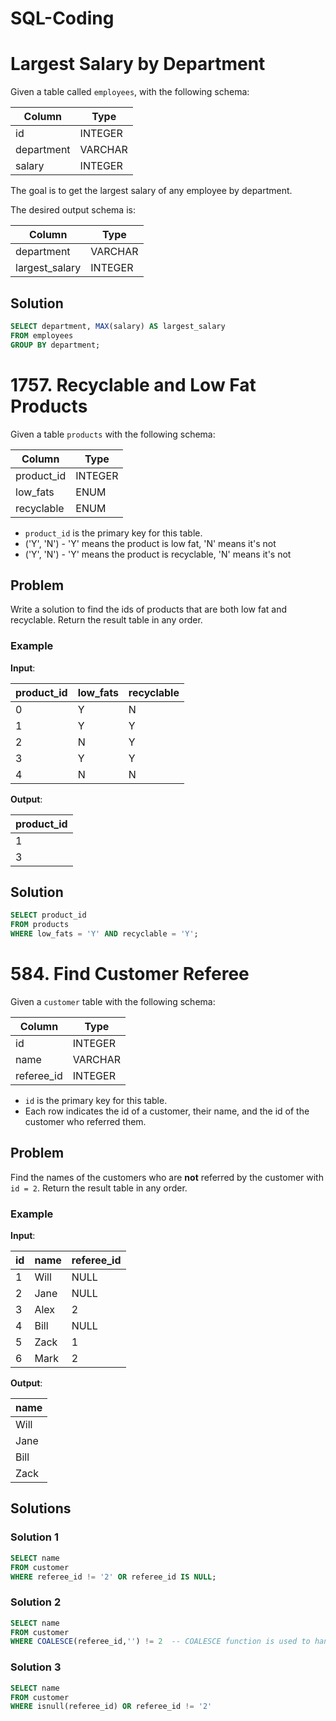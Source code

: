 # SQL-Coding

# Largest Salary by Department

Given a table called `employees`, with the following schema:

| Column     | Type     |
|------------|----------|
| id         | INTEGER  |
| department | VARCHAR  |
| salary     | INTEGER  |

The goal is to get the largest salary of any employee by department.

The desired output schema is:

| Column         | Type     |
|----------------|----------|
| department     | VARCHAR  |
| largest_salary | INTEGER  |

## Solution

```sql
SELECT department, MAX(salary) AS largest_salary
FROM employees
GROUP BY department;
```

# 1757. Recyclable and Low Fat Products

Given a table `products` with the following schema:

| Column     | Type                                                        |
|------------|-------------------------------------------------------------|
| product_id | INTEGER                                                     |
| low_fats   | ENUM |
| recyclable | ENUM  |

- `product_id` is the primary key for this table.
- ('Y', 'N') - 'Y' means the product is low fat, 'N' means it's not
- ('Y', 'N') - 'Y' means the product is recyclable, 'N' means it's not

## Problem

Write a solution to find the ids of products that are both low fat and recyclable. Return the result table in any order.

### Example

**Input**:

| product_id | low_fats | recyclable |
|------------|----------|------------|
| 0          | Y        | N          |
| 1          | Y        | Y          |
| 2          | N        | Y          |
| 3          | Y        | Y          |
| 4          | N        | N          |

**Output**:

| product_id |
|------------|
| 1          |
| 3          |

## Solution

```sql
SELECT product_id
FROM products
WHERE low_fats = 'Y' AND recyclable = 'Y';
```
# 584. Find Customer Referee

Given a `customer` table with the following schema:

| Column     | Type     |
|------------|----------|
| id         | INTEGER  |
| name       | VARCHAR  |
| referee_id | INTEGER  |

- `id` is the primary key for this table.
- Each row indicates the id of a customer, their name, and the id of the customer who referred them.

## Problem

Find the names of the customers who are **not** referred by the customer with `id = 2`. Return the result table in any order.

### Example

**Input**:

| id | name | referee_id |
|----|------|------------|
| 1  | Will | NULL       |
| 2  | Jane | NULL       |
| 3  | Alex | 2          |
| 4  | Bill | NULL       |
| 5  | Zack | 1          |
| 6  | Mark | 2          |

**Output**:

| name |
|------|
| Will |
| Jane |
| Bill |
| Zack |

## Solutions

### Solution 1
```sql
SELECT name
FROM customer
WHERE referee_id != '2' OR referee_id IS NULL;
```
### Solution 2
```sql
SELECT name
FROM customer
WHERE COALESCE(referee_id,'') != 2  -- COALESCE function is used to handle NULL values. If referee_id is NULL, it is replaced with an empty string --
```
### Solution 3
```sql
SELECT name
FROM customer
WHERE isnull(referee_id) OR referee_id != '2' 
```

